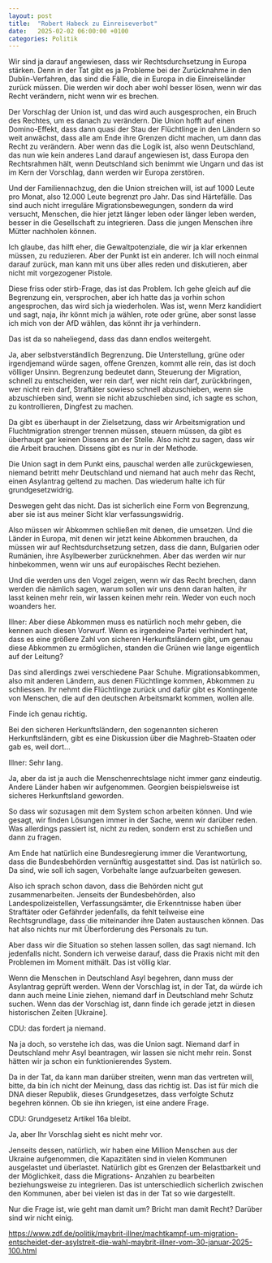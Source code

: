 ```yaml
---
layout: post
title:  "Robert Habeck zu Einreiseverbot"
date:   2025-02-02 06:00:00 +0100
categories: Politik
---
```

Wir sind ja darauf angewiesen, dass wir Rechtsdurchsetzung in Europa stärken. Denn in der Tat gibt es ja Probleme bei der Zurücknahme in den Dublin-Verfahren, das sind die Fälle, die in Europa in die Einreiseländer zurück müssen. Die werden wir doch aber wohl besser lösen, wenn wir das Recht verändern, nicht wenn wir es brechen.

Der Vorschlag der Union ist, und das wird auch ausgesprochen, ein Bruch des Rechtes, um es danach zu verändern. Die Union hofft auf einen Domino-Effekt, dass dann quasi der Stau der Flüchtlinge in den Ländern so weit anwächst, dass alle am Ende ihre Grenzen dicht machen, um dann das Recht zu verändern. Aber wenn das die Logik ist, also wenn Deutschland, das nun wie kein anderes Land darauf angewiesen ist, dass Europa den Rechtsrahmen hält, wenn Deutschland sich benimmt wie Ungarn und das ist im Kern der Vorschlag, dann werden wir Europa zerstören.

Und der Familiennachzug, den die Union streichen will, ist auf 1000 Leute pro Monat, also 12.000 Leute begrenzt pro Jahr. Das sind Härtefälle. Das sind auch nicht irreguläre Migrationsbewegungen, sondern da wird versucht, Menschen, die hier jetzt länger leben oder länger leben werden, besser in die Gesellschaft zu integrieren. Dass die jungen Menschen ihre Mütter nachholen können.

Ich glaube, das hilft eher, die Gewaltpotenziale, die wir ja klar erkennen müssen, zu reduzieren. Aber der Punkt ist ein anderer. Ich will noch einmal darauf zurück, man kann mit uns über alles reden und diskutieren, aber nicht mit vorgezogener Pistole.

Diese friss oder stirb-Frage, das ist das Problem. Ich gehe gleich auf die Begrenzung ein, versprochen, aber ich hatte das ja vorhin schon angesprochen, das wird sich ja wiederholen. Was ist, wenn Merz kandidiert und sagt, naja, ihr könnt mich ja wählen, rote oder grüne, aber sonst lasse ich mich von der AfD wählen, das könnt ihr ja verhindern.

Das ist da so naheliegend, dass das dann endlos weitergeht.

Ja, aber selbstverständlich Begrenzung. Die Unterstellung, grüne oder irgendjemand würde sagen, offene Grenzen, kommt alle rein, das ist doch völliger Unsinn. Begrenzung bedeutet dann, Steuerung der Migration, schnell zu entscheiden, wer rein darf, wer nicht rein darf, zurückbringen, wer nicht rein darf, Straftäter sowieso schnell abzuschieben, wenn sie abzuschieben sind, wenn sie nicht abzuschieben sind, ich sagte es schon, zu kontrollieren, Dingfest zu machen.

Da gibt es überhaupt in der Zielsetzung, dass wir Arbeitsmigration und Fluchtmigration strenger trennen müssen, steuern müssen, da gibt es überhaupt gar keinen Dissens an der Stelle. Also nicht zu sagen, dass wir die Arbeit brauchen. Dissens gibt es nur in der Methode.

Die Union sagt in dem Punkt eins, pauschal werden alle zurückgewiesen, niemand betritt mehr Deutschland und niemand hat auch mehr das Recht, einen Asylantrag geltend zu machen. Das wiederum halte ich für grundgesetzwidrig.

Deswegen geht das nicht. Das ist sicherlich eine Form von Begrenzung, aber sie ist aus meiner Sicht klar verfassungswidrig.

Also müssen wir Abkommen schließen mit denen, die umsetzen. Und die Länder in Europa, mit denen wir jetzt keine Abkommen brauchen, da müssen wir auf Rechtsdurchsetzung setzen, dass die dann, Bulgarien oder Rumänien, ihre Asylbewerber zurücknehmen. Aber das werden wir nur hinbekommen, wenn wir uns auf europäisches Recht beziehen.

Und die werden uns den Vogel zeigen, wenn wir das Recht brechen, dann werden die nämlich sagen, warum sollen wir uns denn daran halten, ihr lasst keinen mehr rein, wir lassen keinen mehr rein. Weder von euch noch woanders her.

Illner: Aber diese Abkommen muss es natürlich noch mehr geben, die kennen auch diesen Vorwurf. Wenn es irgendeine Partei verhindert hat, dass es eine größere Zahl von sicheren Herkunftsländern gibt, um genau diese Abkommen zu ermöglichen, standen die Grünen wie lange eigentlich auf der Leitung?

Das sind allerdings zwei verschiedene Paar Schuhe. Migrationsabkommen, also mit anderen Ländern, aus denen Flüchtlinge kommen, Abkommen zu schliessen. Ihr nehmt die Flüchtlinge zurück und dafür gibt es Kontingente von Menschen, die auf den deutschen Arbeitsmarkt kommen, wollen alle.

Finde ich genau richtig.

Bei den sicheren Herkunftsländern, den sogenannten sicheren Herkunftsländern, gibt es eine Diskussion über die Maghreb-Staaten oder gab es, weil dort...

Illner: Sehr lang.

Ja, aber da ist ja auch die Menschenrechtslage nicht immer ganz eindeutig. Andere Länder haben wir aufgenommen. Georgien beispielsweise ist sicheres Herkunftsland geworden.

So dass wir sozusagen mit dem System schon arbeiten können. Und wie gesagt, wir finden Lösungen immer in der Sache, wenn wir darüber reden. Was allerdings passiert ist, nicht zu reden, sondern erst zu schießen und dann zu fragen.

Am Ende hat natürlich eine Bundesregierung immer die Verantwortung, dass die Bundesbehörden vernünftig ausgestattet sind. Das ist natürlich so. Da sind, wie soll ich sagen, Vorbehalte lange aufzuarbeiten gewesen.

Also ich sprach schon davon, dass die Behörden nicht gut zusammenarbeiten. Jenseits der Bundesbehörden, also Landespolizeistellen, Verfassungsämter, die Erkenntnisse haben über Straftäter oder Gefährder jedenfalls, da fehlt teilweise eine Rechtsgrundlage, dass die miteinander ihre Daten austauschen können. Das hat also nichts nur mit Überforderung des Personals zu tun.

Aber dass wir die Situation so stehen lassen sollen, das sagt niemand. Ich jedenfalls nicht. Sondern ich verweise darauf, dass die Praxis nicht mit den Problemen im Moment mithält. Das ist völlig klar.

Wenn die Menschen in Deutschland Asyl begehren, dann muss der Asylantrag geprüft werden. Wenn der Vorschlag ist, in der Tat, da würde ich dann auch meine Linie ziehen, niemand darf in Deutschland mehr Schutz suchen. Wenn das der Vorschlag ist, dann finde ich gerade jetzt in diesen historischen Zeiten [Ukraine].

CDU: das fordert ja niemand.

Na ja doch, so verstehe ich das, was die Union sagt. Niemand darf in Deutschland mehr Asyl beantragen, wir lassen sie nicht mehr rein. Sonst hätten wir ja schon ein funktionierendes System.

Da in der Tat, da kann man darüber streiten, wenn man das vertreten will, bitte, da bin ich nicht der Meinung, dass das richtig ist. Das ist für mich die DNA dieser Republik, dieses Grundgesetzes, dass verfolgte Schutz begehren können. Ob sie ihn kriegen, ist eine andere Frage.

CDU: Grundgesetz Artikel 16a bleibt.

Ja, aber Ihr Vorschlag sieht es nicht mehr vor.

Jenseits dessen, natürlich, wir haben eine Million Menschen aus der Ukraine aufgenommen, die Kapazitäten sind in vielen Kommunen ausgelastet und überlastet. Natürlich gibt es Grenzen der Belastbarkeit und der Möglichkeit, dass die Migrations- Anzahlen zu bearbeiten beziehungsweise zu integrieren. Das ist unterschiedlich sicherlich zwischen den Kommunen, aber bei vielen ist das in der Tat so wie dargestellt.

Nur die Frage ist, wie geht man damit um? Bricht man damit Recht? Darüber sind wir nicht einig.

https://www.zdf.de/politik/maybrit-illner/machtkampf-um-migration-entscheidet-der-asylstreit-die-wahl-maybrit-illner-vom-30-januar-2025-100.html
